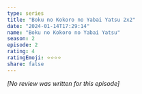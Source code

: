```yaml
---
type: series
title: "Boku no Kokoro no Yabai Yatsu 2x2"
date: "2024-01-14T17:29:14"
name: "Boku no Kokoro no Yabai Yatsu"
season: 2
episode: 2
rating: 4
ratingEmoji: ⭐️⭐️⭐️⭐️
share: false
---
```


*[No review was written for this episode]*
